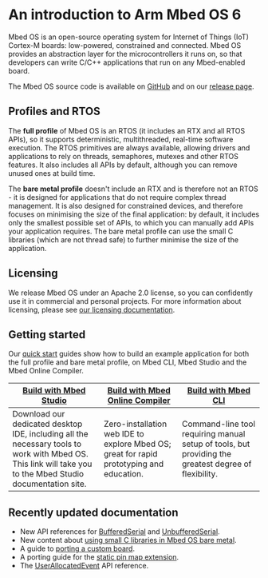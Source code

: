 # An introduction to Arm Mbed OS 6
<!--I don't like the structure here-->
Mbed OS is an open-source operating system for Internet of Things (IoT) Cortex-M boards: low-powered, constrained and connected. Mbed OS provides an abstraction layer for the microcontrollers it runs on, so that developers can write C/C++ applications that run on any Mbed-enabled board.<!--device is a problematic terms, because Keil uses it to mean something very specific, so going with "board"-->

The Mbed OS source code is available on [GitHub](https://github.com/ARMmbed/mbed-os) and on our [release page](https://os.mbed.com/releases/).

## Profiles and RTOS<!--clumsy title--><!--maybe it doesn't even need a title?-->

The **full profile** of Mbed OS is an RTOS (it includes an RTX and all RTOS APIs), so it supports deterministic, multithreaded, real-time software execution. The RTOS primitives are always available, allowing drivers and applications to rely on threads, semaphores, mutexes and other RTOS features. It also includes all APIs by default, although you can remove unused ones at build time.

The **bare metal profile** doesn't include an RTX and is therefore not an RTOS - it is designed for applications that do not require complex thread management. It is also designed for constrained devices, and therefore focuses on minimising the size of the final application: by default, it includes only the smallest possible set of APIs, to which you can manually add APIs your application requires. The bare metal profile can use the small C libraries (which are not thread safe) to further minimise the size of the application.
<!--too many "designed" and "minimze" and the sentences are really long-->

## Licensing

We release Mbed OS under an Apache 2.0 license, so you can confidently use it in commercial and personal projects. For more information about licensing, please see [our licensing documentation](../contributing/license.html).

## Getting started

Our [quick start](../quick-start/index.html) guides show how to build an example application for both the full profile and bare metal profile, on Mbed CLI, Mbed Studio and the Mbed Online Compiler.

| [Build with Mbed Studio](https://os.mbed.com/docs/mbed-studio/current/getting-started/index.html) | [Build with Mbed Online Compiler](../quick-start/build-and-debug-with-the-online-compiler.html) |  [Build with Mbed CLI](../quick-start/build-and-debug-with-mbed-cli.html) |
| --- | --- | --- |
| Download our dedicated desktop IDE, including all the necessary tools to work with Mbed OS. <br>This link will take you to the Mbed Studio documentation site. | Zero-installation web IDE to explore Mbed OS; great for rapid prototyping and education. | Command-line tool requiring manual setup of tools, but providing the greatest degree of flexibility. |


## Recently updated documentation

<!--bare metal, list of deprecated APIs, new API structure, porting updates...-->

- New API references for [BufferedSerial](../apis/serial-uart-apis.html) and [UnbufferedSerial](../apis/unbufferedserial.html).
- New content about [using small C libraries in Mbed OS bare metal](../reference/using-small-c-libraries.html).
- A guide to [porting a custom board](../porting/derivative-port.html).
- A porting guide for the [static pin map extension](../porting/static-pinmap-port.html).
- The [UserAllocatedEvent](../apis/userallocatedevent.html) API reference.
